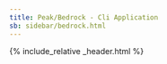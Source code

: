 ```yaml
---
title: Peak/Bedrock - Cli Application
sb: sidebar/bedrock.html
---
```


{% include_relative _header.html %}